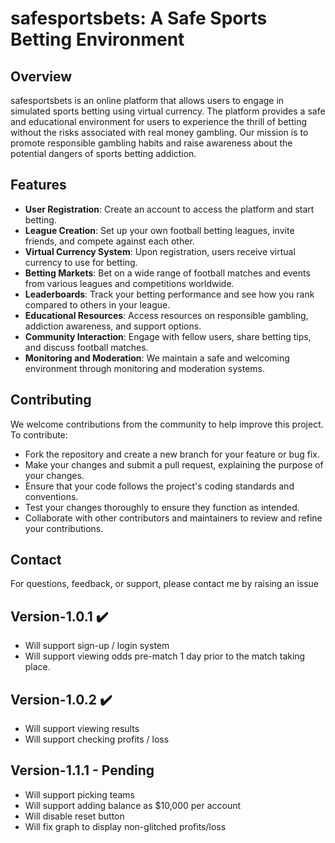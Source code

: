 # safesportsbets: A Safe Sports Betting Environment

## Overview
safesportsbets is an online platform that allows users to engage in simulated sports betting using virtual currency. The platform provides a safe and educational environment for users to experience the thrill of betting without the risks associated with real money gambling. Our mission is to promote responsible gambling habits and raise awareness about the potential dangers of sports betting addiction.

## Features
- **User Registration**: Create an account to access the platform and start betting.
- **League Creation**: Set up your own football betting leagues, invite friends, and compete against each other.
- **Virtual Currency System**: Upon registration, users receive virtual currency to use for betting.
- **Betting Markets**: Bet on a wide range of football matches and events from various leagues and competitions worldwide.
- **Leaderboards**: Track your betting performance and see how you rank compared to others in your league.
- **Educational Resources**: Access resources on responsible gambling, addiction awareness, and support options.
- **Community Interaction**: Engage with fellow users, share betting tips, and discuss football matches.
- **Monitoring and Moderation**: We maintain a safe and welcoming environment through monitoring and moderation systems.

## Contributing
We welcome contributions from the community to help improve this project. To contribute:
- Fork the repository and create a new branch for your feature or bug fix.
- Make your changes and submit a pull request, explaining the purpose of your changes.
- Ensure that your code follows the project's coding standards and conventions.
- Test your changes thoroughly to ensure they function as intended.
- Collaborate with other contributors and maintainers to review and refine your contributions.

## Contact
For questions, feedback, or support, please contact me by raising an issue

## Version-1.0.1 ✔️
- Will support sign-up / login system
- Will support viewing odds pre-match 1 day prior to the match taking place.

## Version-1.0.2 ✔️
- Will support viewing results
- Will support checking profits / loss

## Version-1.1.1 - Pending
- Will support picking teams
- Will support adding balance as $10,000 per account
- Will disable reset button
- Will fix graph to display non-glitched profits/loss

